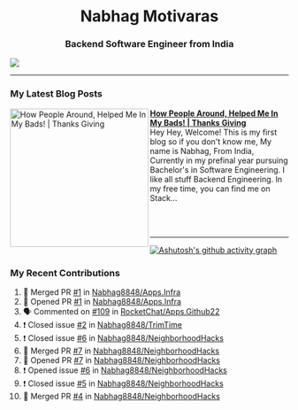  
<h1 align="center">Nabhag Motivaras</h1>
<h3 align="center">Backend Software Engineer from India</h3>

<img src="Twitter header - 2.png"/>

 <hr>
 
### My Latest Blog Posts 
<!-- HASHNODE_BLOG:START -->
<p align="left">
<a href="https://nabhagmotivaras.hashnode.dev//experience-2022" title="How People Around, Helped Me In My Bads!  | Thanks Giving"><img src="https://cdn.hashnode.com/res/hashnode/image/stock/unsplash/d1956810eb099b7959df44d932fa9fe4.jpeg" alt="How People Around, Helped Me In My Bads!  | Thanks Giving" width="250px" align="left" /></a>
<a href="https://nabhagmotivaras.hashnode.dev//experience-2022" title="How People Around, Helped Me In My Bads!  | Thanks Giving"><strong>How People Around, Helped Me In My Bads!  | Thanks Giving</strong></a>
<br/> Hey Hey, Welcome! This is my first blog so if you don't know me, My name is Nabhag, From India, Currently in my prefinal year pursuing Bachelor's in Software Engineering. I like all stuff Backend Engineering. In my free time, you can find me on Stack... </p> <br/> <br/>
<!-- HASHNODE_BLOG:END -->
<p align=left> 
 <hr>
 
   [![Ashutosh's github activity graph](https://github-readme-activity-graph.cyclic.app/graph?username=Nabhag8848&bg_color=000000&color=ffffff&line=26a269&point=c01c28&area=true&hide_border=true)](https://github.com/ashutosh00710/github-readme-activity-graph)
 
 ### My Recent Contributions

<!--START_SECTION:activity-->
1. 🎉 Merged PR [#1](https://github.com/Nabhag8848/Apps.Infra/pull/1) in [Nabhag8848/Apps.Infra](https://github.com/Nabhag8848/Apps.Infra)
2. 💪 Opened PR [#1](https://github.com/Nabhag8848/Apps.Infra/pull/1) in [Nabhag8848/Apps.Infra](https://github.com/Nabhag8848/Apps.Infra)
3. 🗣 Commented on [#109](https://github.com/RocketChat/Apps.Github22/issues/109) in [RocketChat/Apps.Github22](https://github.com/RocketChat/Apps.Github22)
4. ❗️ Closed issue [#2](https://github.com/Nabhag8848/TrimTime/issues/2) in [Nabhag8848/TrimTime](https://github.com/Nabhag8848/TrimTime)
5. ❗️ Closed issue [#6](https://github.com/Nabhag8848/NeighborhoodHacks/issues/6) in [Nabhag8848/NeighborhoodHacks](https://github.com/Nabhag8848/NeighborhoodHacks)
6. 🎉 Merged PR [#7](https://github.com/Nabhag8848/NeighborhoodHacks/pull/7) in [Nabhag8848/NeighborhoodHacks](https://github.com/Nabhag8848/NeighborhoodHacks)
7. 💪 Opened PR [#7](https://github.com/Nabhag8848/NeighborhoodHacks/pull/7) in [Nabhag8848/NeighborhoodHacks](https://github.com/Nabhag8848/NeighborhoodHacks)
8. ❗️ Opened issue [#6](https://github.com/Nabhag8848/NeighborhoodHacks/issues/6) in [Nabhag8848/NeighborhoodHacks](https://github.com/Nabhag8848/NeighborhoodHacks)
9. ❗️ Closed issue [#5](https://github.com/Nabhag8848/NeighborhoodHacks/issues/5) in [Nabhag8848/NeighborhoodHacks](https://github.com/Nabhag8848/NeighborhoodHacks)
10. 🎉 Merged PR [#4](https://github.com/Nabhag8848/NeighborhoodHacks/pull/4) in [Nabhag8848/NeighborhoodHacks](https://github.com/Nabhag8848/NeighborhoodHacks)
<!--END_SECTION:activity-->
 
 </p>
 
  <br> <br>
  



